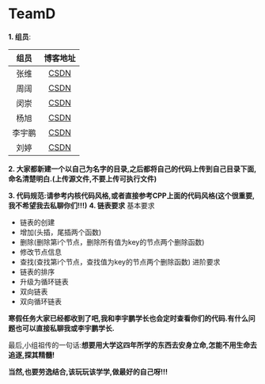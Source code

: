 # TeamD

**1. 组员**:

 | 组员 | 博客地址 |
 | :---: | :---: |
 | 张维 | [CSDN][1] |
 | 周阔 | [CSDN][2] |
 | 闵崇 | [CSDN][3] |
 | 杨旭 | [CSDN][4] |
 | 李宇鹏 | [CSDN][5] |
 | 刘婷 | [CSDN][6] |
 [1]: https://blog.csdn.net/go_format
 [2]: https://me.csdn.net/blog/weixin_45626515
 [4]: https://blog.csdn.net/ABded
 [3]: https://me.csdn.net/XIAOYUELIN_
 [5]: https://me.csdn.net/qq_43646576
 [6]: https://me.csdn.net/qq_43811102
**2. 大家都新建一个以自己为名字的目录,之后都将自己的代码上传到自己目录下面,命名清楚明白.(上传源文件,不要上传可执行文件)**

**3. 代码规范:请参考内核代码风格,或者直接参考CPP上面的代码风格(这个很重要,我不希望我去私聊你们!!!)**
**4. 链表要求**
  基本要求
  - 链表的创建
  - 增加(头插，尾插两个函数)
  - 删除(删除第i个节点，删除所有值为key的节点两个删除函数)
  - 修改节点信息
  - 查找(查找第i个节点，查找值为key的节点两个删除函数)
  进阶要求
  - 链表的排序
  - 升级为循环链表
  - 双向链表
  - 双向循环链表

**寒假任务大家已经都收到了吧,我和李宇鹏学长也会定时查看你们的代码.有什么问题也可以直接私聊我或李宇鹏学长.**

最后,小组祖传的一句话:**想要用大学这四年所学的东西去安身立命,怎能不用生命去追逐,探其精髓!**

**当然,也要劳逸结合,该玩玩该学学,做最好的自己呀!!!**



